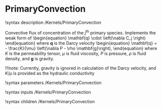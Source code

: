 # PrimaryConvection
!syntax description /Kernels/PrimaryConvection

Convective flux of concentration of the $j^{\mathrm{th}}$ primary species.
Implements the weak form of
\begin{equation}
\mathbf{q} \cdot \left(\nabla C_j \right)
\end{equation}
where $\mathbf{q}$ is the Darcy velocity
\begin{equation}
\mathbf{q} = - \frac{K}{\mu} \left(\nabla P - \rho \mathbf{g}\right),
\end{equation}
where $K$ is the permeability tensor, $\mu$ is fluid viscosity, $P$ is pressure,
$\rho$ is fluid density, and $\mathbf{g}$ is gravity.

!!!note:
    Currently, gravity is ignored in calculation of the Darcy velocity, and $K/\mu$
    is provided as the hydraulic conductivity

!syntax parameters /Kernels/PrimaryConvection

!syntax inputs /Kernels/PrimaryConvection

!syntax children /Kernels/PrimaryConvection
